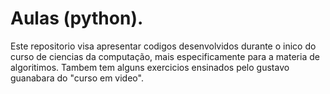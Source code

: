 # Aulas (python).

Este repositorio visa apresentar codigos desenvolvidos durante o inico do curso de ciencias da computação, mais especificamente para a materia de algoritimos. Tambem tem alguns exercicios ensinados pelo gustavo guanabara do "curso em video".
